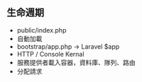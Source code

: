 ## 生命週期

* public/index.php
* 自動加載
* bootstrap/app.php -> Laravel $app 
* HTTP / Console Kernal
* 服務提供者載入容器，資料庫、隊列、路由
* 分配請求
